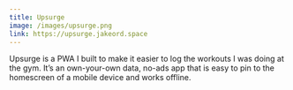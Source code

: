 ```yaml
---
title: Upsurge
image: /images/upsurge.png
link: https://upsurge.jakeord.space
---
```


Upsurge is a PWA I built to make it easier to log the workouts I was doing at the gym. It’s an own-your-own data, no-ads app that is easy to pin to the homescreen of a mobile device and works offline.
